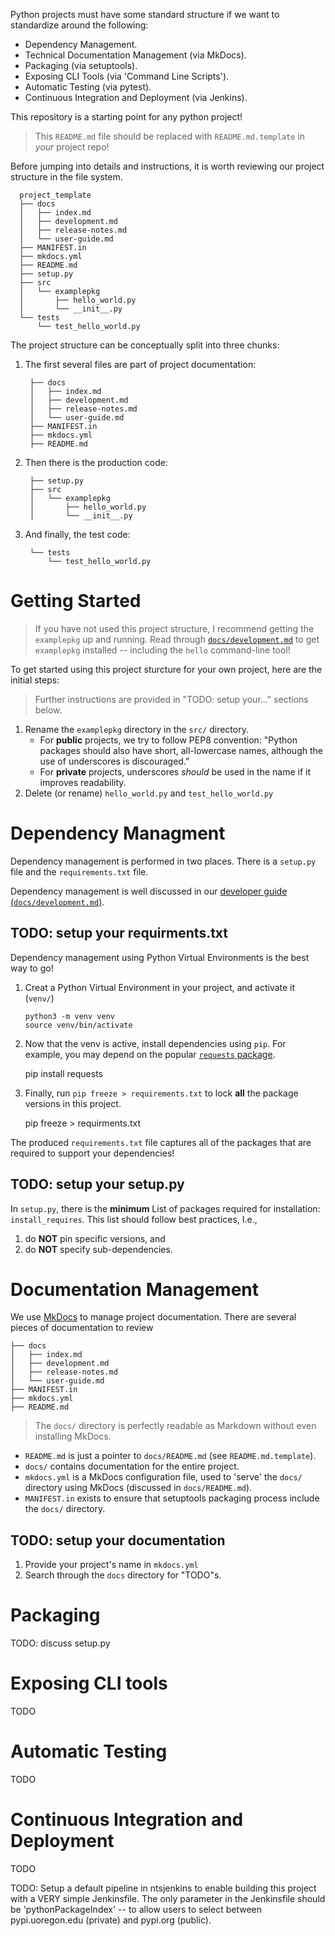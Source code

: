 Python projects must have some standard structure if we want to standardize around the following:

* Dependency Management.
* Technical Documentation Management (via MkDocs).
* Packaging (via setuptools).
* Exposing CLI Tools (via 'Command Line Scripts').
* Automatic Testing (via pytest).
* Continuous Integration and Deployment (via Jenkins).

This repository is a starting point for any python project!

> This `README.md` file should be replaced with `README.md.template` in *your* project repo!

Before jumping into details and instructions, it is worth reviewing our project structure in the file system.

      project_template
      ├── docs
      │   ├── index.md
      │   ├── development.md
      │   ├── release-notes.md
      │   └── user-guide.md
      ├── MANIFEST.in
      ├── mkdocs.yml
      ├── README.md
      ├── setup.py
      ├── src
      │   └── examplepkg
      │       ├── hello_world.py
      │       └── __init__.py
      └── tests
          └── test_hello_world.py

The project structure can be conceptually split into three chunks:

1. The first several files are part of  project documentation:

        ├── docs
        │   ├── index.md
        │   ├── development.md
        │   ├── release-notes.md
        │   └── user-guide.md
        ├── MANIFEST.in
        ├── mkdocs.yml
        ├── README.md

2. Then there is the production code:

        ├── setup.py
        ├── src
        │   └── examplepkg
        │       ├── hello_world.py
        │       └── __init__.py

3. And finally, the test code:

        └── tests
            └── test_hello_world.py

# Getting Started

> If you have not used this project structure, I recommend getting the `examplepkg` up and running.
> Read through [`docs/development.md`](docs/development.md) to get `examplepkg` installed -- including the `hello` command-line tool!

To get started using this project sturcture for your own project, here are the initial steps:

> Further instructions are provided in "TODO: setup your..." sections below.

1. Rename the `examplepkg` directory in the `src/` directory.
    * For **public** projects, we try to follow PEP8 convention: "Python packages should also have short, all-lowercase names, although the use of underscores is discouraged."
    * For **private** projects, underscores *should* be used in the name if it improves readability.
2. Delete (or rename) `hello_world.py` and `test_hello_world.py`



# Dependency Managment

Dependency management is performed in two places.
There is a `setup.py` file and the `requirements.txt` file.

Dependency management is well discussed in our [developer guide (`docs/development.md`)](docs/development.md).

## TODO: setup your requirments.txt

Dependency management using Python Virtual Environments is the best way to go!

1. Creat a Python Virtual Environment in your project, and activate it (`venv/`)

       python3 -m venv venv
       source venv/bin/activate

2. Now that the venv is active, install dependencies using `pip`. 
For example, you may depend on the popular [`requests` package](https://pypi.org/project/requests/).

      pip install requests

3. Finally, run `pip freeze > requirements.txt` to lock **all** the package versions in this project.

      pip freeze > requirments.txt

The produced `requirements.txt` file captures all of the packages that are required to support your dependencies!

## TODO: setup your setup.py

In `setup.py`, there is the **minimum** List of packages required for installation: `install_requires`.
This list should follow best practices, I.e.,

1. do **NOT** pin specific versions, and 
2. do **NOT** specify sub-dependencies.



# Documentation Management

We use [MkDocs](https://www.mkdocs.org/) to manage project documentation.
There are several pieces of documentation to review

    ├── docs
    │   ├── index.md
    │   ├── development.md
    │   ├── release-notes.md
    │   └── user-guide.md
    ├── MANIFEST.in
    ├── mkdocs.yml
    ├── README.md

> The `docs/` directory is perfectly readable as Markdown without even installing MkDocs.

* `README.md` is just a pointer to `docs/README.md` (see `README.md.template`).
* `docs/` contains documentation for the entire project.
* `mkdocs.yml` is a MkDocs configuration file, used to 'serve' the `docs/` directory using MkDocs (discussed in `docs/README.md`).
* `MANIFEST.in` exists to ensure that setuptools packaging process include the `docs/` directory.

## TODO: setup your documentation

1. Provide your project's name in `mkdocs.yml`
2. Search through the `docs` directory for "TODO"s.



# Packaging

TODO: discuss setup.py



# Exposing CLI tools

TODO



# Automatic Testing

TODO



# Continuous Integration and Deployment

TODO

TODO: Setup a default pipeline in ntsjenkins to enable building this project with a VERY simple Jenkinsfile.
The only parameter in the Jenkinsfile should be 'pythonPackageIndex' -- to allow users to select between pypi.uoregon.edu (private) and pypi.org (public).
